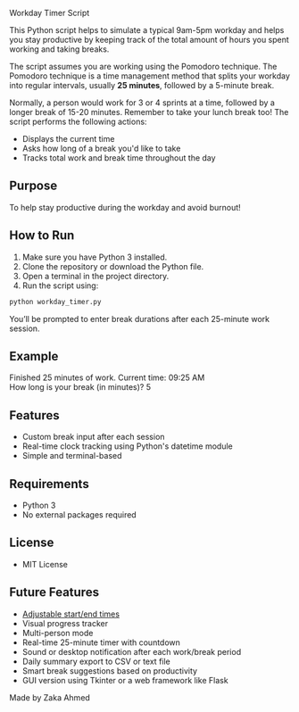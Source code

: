 Workday Timer Script

This Python script helps to simulate a typical 9am-5pm workday and helps you stay productive by keeping track of the total amount of hours you spent working and taking breaks.

The script assumes you are working using the Pomodoro technique. The Pomodoro technique is a time management method that splits your workday into regular intervals, usually **25 minutes**, followed by a 5-minute break.

Normally, a person would work for 3 or 4 sprints at a time, followed by a longer break of 15-20 minutes. Remember to take your lunch break too! The script performs the following actions:

- Displays the current time
- Asks how long of a break you'd like to take
- Tracks total work and break time throughout the day

## Purpose

To help stay productive during the workday and avoid burnout!

## How to Run

1. Make sure you have Python 3 installed.
2. Clone the repository or download the Python file.
3. Open a terminal in the project directory.
4. Run the script using:

```bash
python workday_timer.py
```

You’ll be prompted to enter break durations after each 25-minute work session.

## Example

Finished 25 minutes of work. Current time: 09:25 AM  
How long is your break (in minutes)? 5

## Features

- Custom break input after each session
- Real-time clock tracking using Python's datetime module
- Simple and terminal-based

## Requirements

- Python 3
- No external packages required

## License

- MIT License

## Future Features

- [Adjustable start/end times](https://github.com/zakaahmed1/pomodoro-timer/issues/1)
- Visual progress tracker 
- Multi-person mode
- Real-time 25-minute timer with countdown
- Sound or desktop notification after each work/break period
- Daily summary export to CSV or text file
- Smart break suggestions based on productivity
- GUI version using Tkinter or a web framework like Flask

Made by Zaka Ahmed
